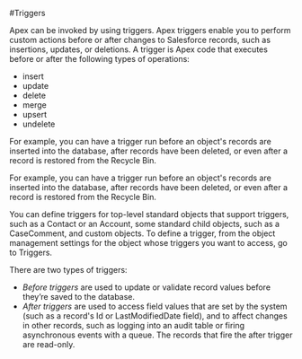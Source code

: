 #Triggers

Apex can be invoked by using triggers. Apex triggers enable you to perform custom actions before or after changes to Salesforce records, such as insertions, updates, or deletions.
A trigger is Apex code that executes before or after the following types of operations:
- insert
- update
- delete
- merge
- upsert
- undelete


For example, you can have a trigger run before an object's records are inserted into the database, after records have been deleted, or even after a record is restored from the Recycle Bin.

For example, you can have a trigger run before an object's records are inserted into the database, after records have been deleted, or even after a record is restored from the Recycle Bin.

You can define triggers for top-level standard objects that support triggers, such as a Contact or an Account, some standard child objects, such as a CaseComment, and custom objects. To define a trigger, from the object management settings for the object whose triggers you want to access, go to Triggers.

There are two types of triggers:
- *Before triggers* are used to update or validate record values before they’re saved to the database.
- *After triggers* are used to access field values that are set by the system (such as a record's Id or LastModifiedDate field), and to affect changes in other records, such as logging into an audit table or firing asynchronous events with a queue. The records that fire the after trigger are read-only.
